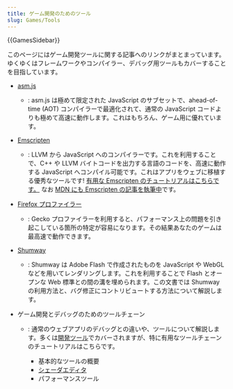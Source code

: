 ```yaml
---
title: ゲーム開発のためのツール
slug: Games/Tools
---
```


{{GamesSidebar}}

このページにはゲーム開発ツールに関する記事へのリンクがまとまっています。ゆくゆくはフレームワークやコンパイラー、デバッグ用ツールもカバーすることを目指しています。

- [asm.js](/ja/docs/Games/Tools/asm.js)
  - : asm.js は極めて限定された JavaScript のサブセットで、ahead-of-time (AOT) コンパイラーで最適化されて、通常の JavaScript コードよりも極めて高速に動作します。これはもちろん、ゲーム用に優れています。
- [Emscripten](https://github.com/emscripten-core/emscripten/wiki)
  - : LLVM から JavaScript へのコンパイラーです。これを利用することで、C++ や LLVM バイトコードを出力する言語のコードを、高速に動作する JavaScript へコンパイル可能です。これはアプリをウェブに移植する優秀なツールです! [有用な Emscripten のチュートリアルはこちらです。](https://github.com/emscripten-core/emscripten/wiki/Tutorial) なお [MDN にも Emscripten の記事を執筆中](/ja/docs/Emscripten)です。
- [Firefox プロファイラー](https://profiler.firefox.com/docs/#/)
  - : Gecko プロファイラーを利用すると、パフォーマンス上の問題を引き起こしている箇所の特定が容易になります。その結果あなたのゲームは最高速で動作できます。
- [Shumway](/ja/docs/Mozilla/Projects/Shumway)
  - : Shumway は Adobe Flash で作成されたものを JavaScript や WebGL などを用いてレンダリングします。これを利用することで Flash とオープンな Web 標準との間の溝を埋められます。この文書では Shumway の利用方法と、バグ修正にコントリビュートする方法について解説します。
- ゲーム開発とデバッグのためのツールチェーン

  - : 通常のウェブアプリのデバッグとの違いや、ツールについて解説します。多くは[開発ツール](https://firefox-source-docs.mozilla.org/devtools-user/index.html)でカバーされますが、特に有用なツールチェーンのチュートリアルはこちらです。

    - 基本的なツールの概要
    - [シェーダエディタ](https://firefox-source-docs.mozilla.org/devtools-user/shader_editor/index.html)
    - パフォーマンスツール
